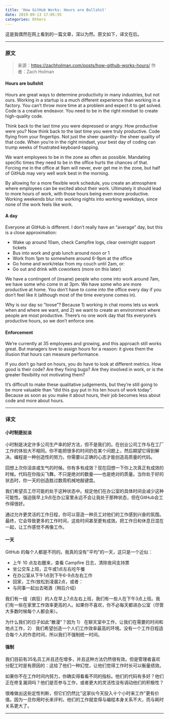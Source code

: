 ```yaml
---
title: 'How GitHub Works: Hours are Bullshit'
date: 2019-09-13 17:05:55
categories: Others
---
```


这是我偶然在网上看到的一篇文章，深以为然。原文如下，译文在后。

---

### 原文

> 来源：https://zachholman.com/posts/how-github-works-hours/
> 作者：Zach Holman

#### Hours are bullshit

Hours are great ways to determine productivity in many industries, but not ours. Working in a startup is a much different experience than working in a factory. You can’t throw more time at a problem and expect it to get solved. Code is a creative endeavor. You need to be in the right mindset to create high-quality code.

Think back to the last time you were depressed or angry. How productive were you? Now think back to the last time you were truly productive. Code flying from your fingertips. Not just the sheer quantity- the sheer quality of that code. When you’re in the right mindset, your best day of coding can trump weeks of frustrated keyboard-tapping.

We want employees to be in the zone as often as possible. Mandating specific times they need to be in the office hurts the chances of that. Forcing me in the office at 9am will never, ever get me in the zone, but half of GitHub may very well work best in the morning.

By allowing for a more flexible work schedule, you create an atmosphere where employees can be excited about their work. Ultimately it should lead to more hours of work, with those hours being even more productive. Working weekends blur into working nights into working weekdays, since none of the work feels like work.

#### A day

Everyone at GitHub is different. I don’t really have an “average” day, but this is a close approximation:

- Wake up around 10am, check Campfire logs, clear overnight support tickets
- Bus into work and grab lunch around noon or 1
- Work from 1pm to somewhere around 6-9pm at the office
- Go home and work/relax from my couch until 2am, or:
- Go out and drink with coworkers (more on this later)

We have a contingent of (insane) people who come into work around 7am, we have some who come in at 3pm. We have some who are more productive at home. You don’t have to come into the office every day if you don’t feel like it (although most of the time everyone comes in).

Why is our day so “loose”? Because 1) working in chat rooms lets us work when and where we want, and 2) we want to create an environment where people are most productive. There’s no one work day that fits everyone’s productive hours, so we don’t enforce one.

#### Enforcement

We’re currently at 35 employees and growing, and this approach still works great. But managers love to assign hours for a reason: it gives them the illusion that hours can measure performance.

If you don’t go hard on hours, you do have to look at different metrics. How good is their code? Are they fixing bugs? Are they involved in work, or is the greater flexibility not motivating them?

It’s difficult to make these qualitative judgements, but they’re still going to be more valuable than “did this guy put in his ten hours of work today”. Because as soon as you make it about hours, their job becomes less about code and more about hours.

---

### 译文

#### 小时制是扯淡

小时制是决定许多公司生产率的好方法，但不是我们的。在创业公司工作与在工厂工作的体验大不相同。你不能把很多的时间扔在某个问题上，然后期望它得到解决。编程是一种创造性的努力。你需要以正确的心态才能创造高质量的代码。

回想上次你沮丧或生气的时候。你有多有成效？现在回想一下你上次真正有成效的时候。代码在你指尖飞舞。不只是绝对的数量——也是绝对的质量。当你处于好的状态时，你一天的创造胜过数周机械地敲键盘。

我们希望员工尽可能的处于这种状态中。规定他们在办公室的具体时间会减少这种可能性。强迫我早上9点在办公室里永远不会让我处于那种状态，但在GitHub会工作得很好。

通过允许更灵活的工作日程，你可以营造一种员工对他们的工作感到兴奋的氛围。最终，它会导致更多的工作时间，这些时间甚至更有成效。把工作日和休息日混在一起，让工作感觉不再像工作。

#### 一天

GitHub 的每个人都是不同的。我真的没有"平均"的一天，这只是一个近似：

- 上午 10 点左右醒来，查看 Campfire 日志，清除夜间支持票
- 坐公交车上班，正午或1点左右吃午餐
- 在办公室从下午1点到下午6-9点左右工作
- 回家，工作/放松到凌晨2点，或者：
- 与同事一起出去喝酒（稍后介绍）

我们有一组（疯狂）的人在早上7点左右上班，我们有一些人在下午3点上班。我们有一些在家里工作效率更高的人。如果你不喜欢，你不必每天都进办公室（尽管大多数时候每个人都会来）。

为什么我们的日子如此"散漫"？因为 1） 在聊天室中工作，让我们在需要的时间和地点工作，2） 我们希望创造一个人们工作效率最高的环境。没有一个工作日程适合每个人的作息时间，所以我们不强制统一时间。

#### 强制

我们目前有35名员工并且还在增多，并且这种方法仍然很有效。但是管理者喜欢分配工时是有原因的：这给了他们一种幻觉，让他们觉得工作时长可以衡量绩效。

如果你不在工作时间内努力，你确实得看看不同的指标。他们的代码有多好？他们正在修复漏洞吗？他们是否参与工作，或者更大的灵活性没有调动他们的积极性？

很难做出这些定性判断，但它们仍然比"这家伙今天投入十个小时来工作"更有价值。因为一旦你用时长来评判，他们的工作就变得与编程本身关系不大，而与耗时关系更大了。

---
